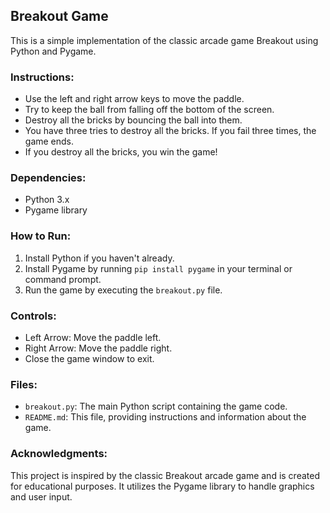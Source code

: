 ## Breakout Game

This is a simple implementation of the classic arcade game Breakout using Python and Pygame.

### Instructions:

- Use the left and right arrow keys to move the paddle.
- Try to keep the ball from falling off the bottom of the screen.
- Destroy all the bricks by bouncing the ball into them.
- You have three tries to destroy all the bricks. If you fail three times, the game ends.
- If you destroy all the bricks, you win the game!

### Dependencies:

- Python 3.x
- Pygame library

### How to Run:

1. Install Python if you haven't already.
2. Install Pygame by running `pip install pygame` in your terminal or command prompt.
3. Run the game by executing the `breakout.py` file.

### Controls:

- Left Arrow: Move the paddle left.
- Right Arrow: Move the paddle right.
- Close the game window to exit.

### Files:

- `breakout.py`: The main Python script containing the game code.
- `README.md`: This file, providing instructions and information about the game.

### Acknowledgments:

This project is inspired by the classic Breakout arcade game and is created for educational purposes. It utilizes the Pygame library to handle graphics and user input.
